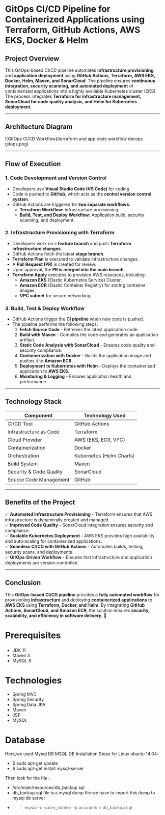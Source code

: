 # GitOps CI/CD Pipeline for Containerized Applications using Terraform, GitHub Actions, AWS EKS, Docker & Helm

## Project Overview
This GitOps-based CI/CD pipeline automates **infrastructure provisioning** and **application deployment** using **GitHub Actions, Terraform, AWS EKS, Docker, Helm, Maven, and SonarCloud**. The pipeline ensures **continuous integration, security scanning, and automated deployment** of containerized applications into a highly available Kubernetes cluster (EKS). The process integrates **Terraform for infrastructure management, SonarCloud for code quality analysis, and Helm for Kubernetes deployment**.

---

## **Architecture Diagram**
![GitOps CI/CD Workflow](terraform and app code workflow devops gitops.png)

---

## **Flow of Execution**
### **1. Code Development and Version Control**
- Developers use **Visual Studio Code (VS Code)** for coding.
- Code is pushed to **GitHub**, which acts as the **central version control system**.
- GitHub Actions are triggered for **two separate workflows**:
  - **Terraform Workflow:** Infrastructure provisioning.
  - **Build, Test, and Deploy Workflow:** Application build, security scanning, and deployment.

### **2. Infrastructure Provisioning with Terraform**
- Developers work on a **feature branch** and push **Terraform infrastructure changes**.
- GitHub Actions fetch the latest **stage branch**.
- **Terraform Plan** is executed to validate infrastructure changes.
- A **Pull Request (PR)** is created for review.
- Upon approval, the **PR is merged into the main branch**.
- **Terraform Apply** executes to provision AWS resources, including:
  - **Amazon EKS** (Elastic Kubernetes Service) Cluster.
  - **Amazon ECR** (Elastic Container Registry) for storing container images.
  - **VPC subnet** for secure networking.

### **3. Build, Test & Deploy Workflow**
- GitHub Actions trigger the **CI pipeline** when new code is pushed.
- The pipeline performs the following steps:
  1. **Fetch Source Code** - Retrieves the latest application code.
  2. **Build with Maven** - Compiles the code and generates an application artifact.
  3. **Static Code Analysis with SonarCloud** - Ensures code quality and security compliance.
  4. **Containerization with Docker** - Builds the application image and pushes it to **Amazon ECR**.
  5. **Deployment to Kubernetes with Helm** - Deploys the containerized application to **AWS EKS**.
  6. **Monitoring & Logging** - Ensures application health and performance.

---

## **Technology Stack**
| **Component**             | **Technology Used**       |
|--------------------------|-------------------------|
| CI/CD Tool              | GitHub Actions          |
| Infrastructure as Code  | Terraform              |
| Cloud Provider         | AWS (EKS, ECR, VPC)     |
| Containerization       | Docker                 |
| Orchestration         | Kubernetes (Helm Charts) |
| Build System          | Maven                  |
| Security & Code Quality | SonarCloud             |
| Source Code Management | GitHub                 |

---

## **Benefits of the Project**
✅ **Automated Infrastructure Provisioning** - Terraform ensures that AWS infrastructure is dynamically created and managed.  
✅ **Improved Code Quality** - SonarCloud integration ensures security and compliance.  
✅ **Scalable Kubernetes Deployment** - AWS EKS provides high availability and auto-scaling for containerized applications.  
✅ **Seamless CI/CD with GitHub Actions** - Automates builds, testing, security scans, and deployments.  
✅ **GitOps-Driven Workflow** - Ensures that infrastructure and application deployments are version-controlled.

---

## **Conclusion**
This **GitOps-based CI/CD pipeline** provides a **fully automated workflow** for provisioning **infrastructure** and deploying **containerized applications** to **AWS EKS** using **Terraform, Docker, and Helm**. By integrating **GitHub Actions, SonarCloud, and Amazon ECR**, the solution ensures **security, scalability, and efficiency in software delivery**. 🚀



# Prerequisites
#####
- JDK 11
- Maven 3
- MySQL 8 

# Technologies 
- Spring MVC
- Spring Security
- Spring Data JPA
- Maven
- JSP
- MySQL
# Database
Here,we used Mysql DB 
MSQL DB Installation Steps for Linux ubuntu 14.04:
- $ sudo apt-get update
- $ sudo apt-get install mysql-server

Then look for the file :
- /src/main/resources/db_backup.sql
- db_backup.sql file is a mysql dump file.we have to import this dump to mysql db server
- > mysql -u <user_name> -p accounts < db_backup.sql
